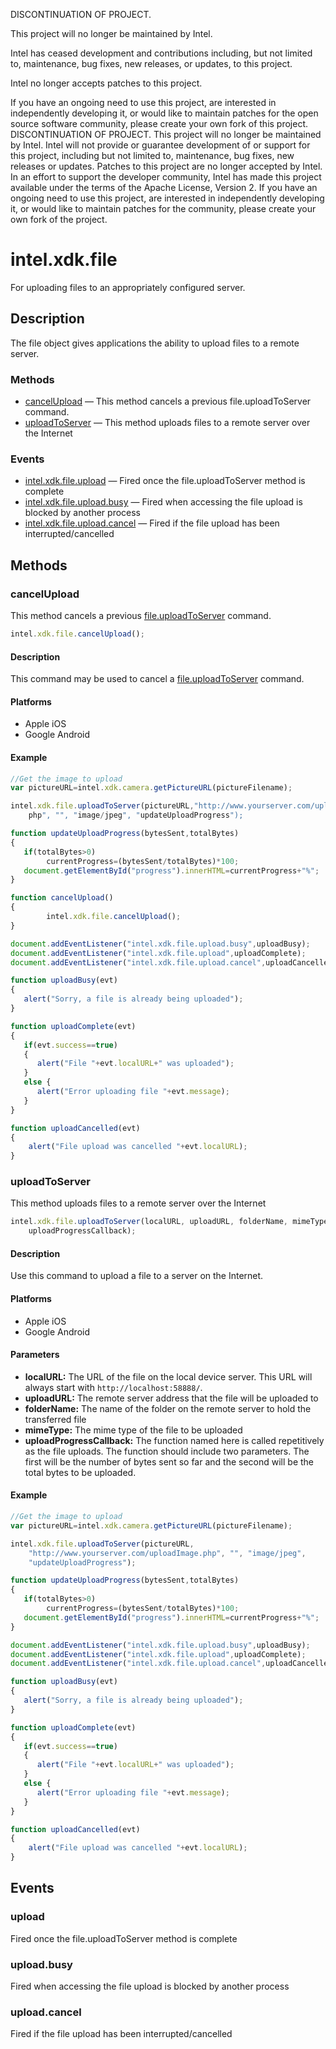 DISCONTINUATION OF PROJECT.

This project will no longer be maintained by Intel.

Intel has ceased development and contributions including, but not limited to, maintenance, bug fixes, new releases, or updates, to this project. 

Intel no longer accepts patches to this project.

If you have an ongoing need to use this project, are interested in independently developing it, or would like to maintain patches for the open source software community, please create your own fork of this project. 
DISCONTINUATION OF PROJECT.  This project will no longer be maintained by Intel.  Intel will not provide or guarantee development of or support for this project, including but not limited to, maintenance, bug fixes, new releases or updates.  Patches to this project are no longer accepted by Intel.  In an effort to support the developer community, Intel has made this project available under the terms of the Apache License, Version 2. If you have an ongoing need to use this project, are interested in independently developing it, or would like to maintain patches for the community, please create your own fork of the project.

intel.xdk.file
==============

For uploading files to an appropriately configured server.

Description
-----------

The file object gives applications the ability to upload files to a remote 
server.

### Methods

-   [cancelUpload](#cancelupload) — This method cancels a previous
    file.uploadToServer command.
-   [uploadToServer](#uploadtoserver) — This method uploads files to a remote
    server over the Internet

### Events


-   [intel.xdk.file.upload](#upload) — Fired once the file.uploadToServer method
    is complete
-   [intel.xdk.file.upload.busy](#uploadbusy) — Fired when accessing the file
    upload is blocked by another process
-   [intel.xdk.file.upload.cancel](#uploadcancel) — Fired if the file upload
    has been interrupted/cancelled

Methods
-------

### cancelUpload

This method cancels a previous [file.uploadToServer](#uploadtoserver)
command.

```javascript
intel.xdk.file.cancelUpload();
```

#### Description

This command may be used to cancel a [file.uploadToServer](#uploadtoserver)
command.

#### Platforms

-   Apple iOS
-   Google Android

#### Example

```javascript
//Get the image to upload
var pictureURL=intel.xdk.camera.getPictureURL(pictureFilename);

intel.xdk.file.uploadToServer(pictureURL,"http://www.yourserver.com/uploadImage.
    php", "", "image/jpeg", "updateUploadProgress");

function updateUploadProgress(bytesSent,totalBytes)
{
   if(totalBytes>0)
        currentProgress=(bytesSent/totalBytes)*100;
   document.getElementById("progress").innerHTML=currentProgress+"%";
}

function cancelUpload()
{
        intel.xdk.file.cancelUpload();
}

document.addEventListener("intel.xdk.file.upload.busy",uploadBusy);
document.addEventListener("intel.xdk.file.upload",uploadComplete);
document.addEventListener("intel.xdk.file.upload.cancel",uploadCancelled);

function uploadBusy(evt)
{
   alert("Sorry, a file is already being uploaded");
}

function uploadComplete(evt)
{
   if(evt.success==true)
   {
      alert("File "+evt.localURL+" was uploaded");
   }
   else {
      alert("Error uploading file "+evt.message);
   }
}

function uploadCancelled(evt)
{
    alert("File upload was cancelled "+evt.localURL);
}
```

### uploadToServer

This method uploads files to a remote server over the Internet

```javascript
intel.xdk.file.uploadToServer(localURL, uploadURL, folderName, mimeType,
    uploadProgressCallback);
```

#### Description

Use this command to upload a file to a server on the Internet.

#### Platforms

-   Apple iOS
-   Google Android

#### Parameters

-   **localURL:** The URL of the file on the local device server. This URL will
    always start with `http://localhost:58888/`.
-   **uploadURL:** The remote server address that the file will be uploaded to
-   **folderName:** The name of the folder on the remote server to hold the
    transferred file
-   **mimeType:** The mime type of the file to be uploaded
-   **uploadProgressCallback:** The function named here is called repetitively
    as the file uploads. The function should include two parameters. The first
    will be the number of bytes sent so far and the second will be the total
    bytes to be uploaded.

#### Example

```javascript
//Get the image to upload
var pictureURL=intel.xdk.camera.getPictureURL(pictureFilename);

intel.xdk.file.uploadToServer(pictureURL,
    "http://www.yourserver.com/uploadImage.php", "", "image/jpeg", 
    "updateUploadProgress");

function updateUploadProgress(bytesSent,totalBytes)
{
   if(totalBytes>0)
        currentProgress=(bytesSent/totalBytes)*100;
   document.getElementById("progress").innerHTML=currentProgress+"%";
}

document.addEventListener("intel.xdk.file.upload.busy",uploadBusy);
document.addEventListener("intel.xdk.file.upload",uploadComplete);
document.addEventListener("intel.xdk.file.upload.cancel",uploadCancelled);

function uploadBusy(evt)
{
   alert("Sorry, a file is already being uploaded");
}

function uploadComplete(evt)
{
   if(evt.success==true)
   {
      alert("File "+evt.localURL+" was uploaded");
   }
   else {
      alert("Error uploading file "+evt.message);
   }
}

function uploadCancelled(evt)
{
    alert("File upload was cancelled "+evt.localURL);
}
```

Events
------

### upload

Fired once the file.uploadToServer method is complete

### upload.busy

Fired when accessing the file upload is blocked by another process

### upload.cancel

Fired if the file upload has been interrupted/cancelled

